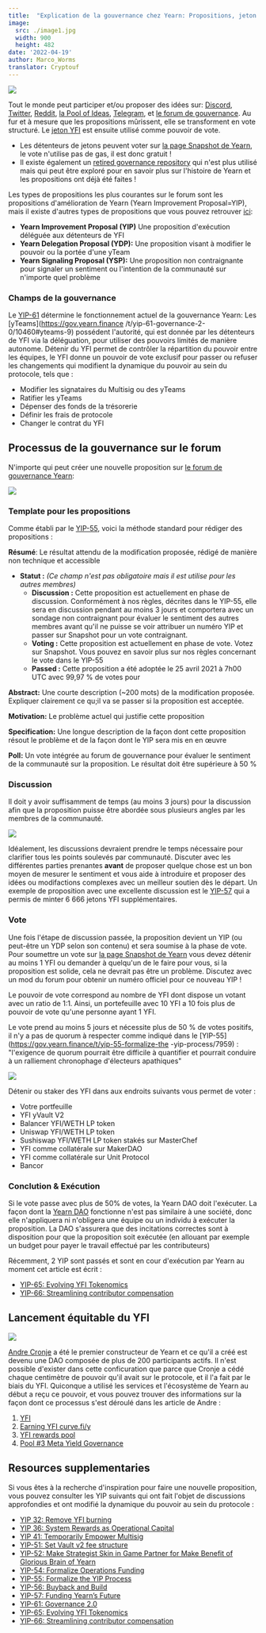 ```yaml
---
title:  "Explication de la gouvernance chez Yearn: Propositions, jeton $YFI token, et exécution"
image:
  src: ./image1.jpg
  width: 900
  height: 482
date: '2022-04-19'
author: Marco_Worms
translator: Cryptouf
---
```


![](./image1.jpg?w=900&h=482)

Tout le monde peut participer et/ou proposer des idées sur: [Discord](https://discord.com/invite/6PNv2nF), [Twitter](https://twitter.com/iearnfinance), [Reddit](https://www.reddit.com/r/yearn_finance), [la Pool of Ideas](https://yearnfinance.notion.site/yearnfinance/Pool-of-Ideas-d75383ade9154d8bb6163388c6c2b39b), [Telegram](https://t.me/yearnfinance/), et [le forum de gouvernance](https://gov.yearn.finance/). Au fur et à mesure que les propositions mûrissent, elle se transforment en vote structuré. Le [jeton YFI](https://www.coingecko.com/en/coins/yearn-finance) est ensuite utilisé comme pouvoir de vote.

* Les détenteurs de jetons peuvent voter sur [la page Snapshot de Yearn](https://yearn.snapshot.page/#/), le vote n'utilise pas de gas, il est donc gratuit !
* Il existe également un [retired governance repository](https://docs.yearn.finance/contributing/governance/proposal-repository) qui n'est plus utilisé mais qui peut être exploré pour en savoir plus sur l'histoire de Yearn et les propositions ont déjà été faites !

Les types de propositions les plus courantes sur le forum sont les propositions d'amélioration de Yearn (Yearn Improvement Proposal=YIP), mais il existe d'autres types de propositions que vous pouvez retrouver [ici](https://gov.yearn.finance/t/yip-61-governance-2-0/10460):

- **Yearn Improvement Proposal (YIP)** Une proposition d'exécution déléguée aux détenteurs de YFI
- **Yearn Delegation Proposal (YDP):** Une proposition visant à modifier le pouvoir ou la portée d'une yTeam
- **Yearn Signaling Proposal (YSP):** Une proposition non contraignante pour signaler un sentiment ou l'intention de la communauté sur n'importe quel problème

### Champs de la gouvernance

Le [YIP-61](https://gov.yearn.finance/t/yip-61-governance-2-0/10460) détermine le fonctionnement actuel de la gouvernance Yearn: Les [yTeams](https://gov.yearn.finance /t/yip-61-governance-2-0/10460#yteams-9) possédent  l'autorité, qui est donnée par les détenteurs de YFI via la déléguation, pour utiliser des pouvoirs limités de manière autonome. Détenir du YFI permet de contrôler la répartition du pouvoir entre les équipes, le YFI donne un pouvoir de vote exclusif pour passer ou refuser les changements qui modifient la dynamique du pouvoir au sein du protocole, tels que :

- Modifier les signataires du Multisig ou des yTeams
- Ratifier les yTeams
- Dépenser des fonds de la trésorerie
- Définir les frais de protocole
- Changer le contrat du YFI

## Processus de la gouvernance sur le forum

N'importe qui peut créer une nouvelle proposition sur [le forum de gouvernance Yearn](https://gov.yearn.finance/):

![](./image2.jpg?w=900&h=486)

### Template pour les propositions

Comme établi par le [YIP-55](https://gov.yearn.finance/t/yip-55-formalize-the-yip-process/7959), voici la méthode standard pour rédiger des propositions :

**Résumé**:
Le résultat attendu de la modification proposée, rédigé de manière non technique et accessible

- **Statut :** *(Ce champ n'est pas obligatoire mais il est utilise pour les autres membres)*
    - **Discussion :** Cette proposition est actuellement en phase de discussion. Conformément à nos règles, décrites dans le YIP-55, elle sera en discussion pendant au moins 3 jours et comportera avec un sondage non contraignant pour évaluer le sentiment des autres membres avant qu'il ne puisse se voir attribuer un numéro YIP et passer sur Snapshot pour un vote contraignant.
     - **Voting :** Cette proposition est actuellement en phase de vote. Votez sur Snapshot. Vous pouvez en savoir plus sur nos règles concernant le vote dans le YIP-55
     - **Passed :** Cette proposition a été adoptée le 25 avril 2021 à 7h00 UTC avec 99,97 % de votes pour

**Abstract:**
Une courte description (~200 mots) de la modification proposée. Expliquer clairement ce qu;il va se passer si la proposition est acceptée.

**Motivation:**
Le problème actuel qui justifie cette proposition

**Specification:**
Une longue description de la façon dont cette proposition résout le problème et  de la façon dont le YIP sera mis en en œuvre 

**Poll:**
Un vote intégrée au forum de gouvernance pour évaluer le sentiment de la communauté sur la proposition. Le résultat doit être supérieure à 50 %

### Discussion

Il doit y avoir suffisamment de temps (au moins 3 jours) pour la discussion afin que la proposition puisse être abordée sous plusieurs angles par les membres de la communauté.

![](./image3.jpg?w=900&h=351)

Idéalement, les discussions devraient prendre le temps nécessaire pour clarifier tous les points soulevés par communauté. Discuter avec les différentes parties prenantes **avant** de proposer quelque chose est un bon moyen de mesurer le sentiment et vous aide à introduire et proposer des idées ou modifactions complexes avec un meilleur soutien dès le départ. Un exemple de proposition avec une excellente discussion est le [YIP-57](https://gov.yearns.finance/t/yip-57-funding-yearns-future/9319) qui a permis de minter 6 666 jetons YFI supplémentaires.

### Vote

Une fois l'étape de discussion passée, la proposition devient un YIP (ou peut-être un YDP selon son contenu) et sera soumise à la phase de vote. Pour soumettre un vote sur [la page Snapshot de Yearn](https://yearn.snapshot.page/#/) vous devez détenir au moins 1 YFI ou demander à quelqu'un de le faire pour vous, si la proposition est solide, cela ne devrait pas être un problème. Discutez avec un mod du forum pour obtenir un numéro officiel pour ce nouveau YIP !

Le pouvoir de vote correspond au nombre de YFI dont dispose un votant avec un ratio de 1:1. Ainsi, un portefeuille avec 10 YFI a 10 fois plus de pouvoir de vote qu'une personne ayant 1 YFI.

Le vote prend au moins 5 jours et nécessite plus de 50 % de votes positifs, il n'y a pas de quorum à respecter comme indiqué dans le [YIP-55](https://gov.yearn.finance/t/yip-55-formalize-the -yip-process/7959) : "l'exigence de quorum pourrait être difficile à quantifier et pourrait conduire à un ralliement chronophage d'électeurs apathiques"

![](./image4.jpg?w=900&h=543)

Détenir ou staker des YFI dans aux endroits suivants vous permet de voter :
- Votre portfeuille
- YFI yVault V2 
- Balancer YFI/WETH LP token
- Uniswap YFI/WETH LP token
- Sushiswap YFI/WETH LP token stakés sur MasterChef
- YFI comme collatérale sur MakerDAO
- YFI comme collatérale sur Unit Protocol
- Bancor

### Conclution & Exécution

Si le vote passe avec plus de 50% de votes, la Yearn DAO doit l'exécuter. La façon dont la [Yearn DAO](https://yearnfinance.notion.site/yearnfinance/Welcome-to-Yearn-Finance-26d6c4210e3e405c9f02f84ba567a249) fonctionne n'est pas similaire à une société, donc elle n'appliquera ni n'obligera une équipe ou un individu à exécuter la proposition. La DAO s'assurera que des incitations correctes sont à disposition pour que la proposition soit exécutée (en allouant par exemple un budget pour payer le travail effectué par les contributeurs)

Récemment, 2 YIP sont passés et sont en cour d'exécution par Yearn au moment cet article est écrit :

* [YIP-65: Evolving YFI Tokenomics](https://gov.yearn.finance/t/yip-65-evolving-yfi-tokenomics/11994)
* [YIP-66: Streamlining contributor compensation](https://gov.yearn.finance/t/yip-66-streamlining-contributor-compensation/12247)

## Lancement équitable du YFI

![](./image5.jpg?w=900&h=228)

[Andre Cronje](https://medium.com/@andrecronje) a été le premier constructeur de Yearn et ce qu'il a créé est devenu une DAO composée de plus de 200 participants actifs. Il n'est possible d'exister dans cette conficuration que parce que Cronje a cédé chaque centimètre de pouvoir qu'il avait sur le protocole, et il l'a fait par le biais du YFI. Quiconque a utilisé les services et l'écosystème de Yearn au début a reçu ce pouvoir, et vous pouvez trouver des informations sur la façon dont ce processus s'est déroulé dans les article de Andre :

1) [YFI](https://medium.com/iearn/yfi-df84573db81)
2) [Earning YFI curve.fi/y](https://medium.com/iearn/earning-yfi-y-curve-fi-53b5fd347f0f) 
3) [YFI rewards pool](https://medium.com/iearn/yfi-rewards-pool-810ef9256ec6)
4) [Pool #3 Meta Yield Governance](https://medium.com/iearn/pool-3-meta-yield-governance-58f68e6d2f19)

## Resources supplementaries

Si vous êtes à la recherche d'inspiration pour faire une nouvelle proposition, vous pouvez consulter les YIP suivants qui ont fait l'objet de discussions approfondies et ont modifié la dynamique du pouvoir au sein du protocole :

* [YIP 32: Remove YFI burning](https://gov.yearn.finance/t/yip-32-remove-yfi-burning/1907)
* [YIP 36: System Rewards as Operational Capital](https://gov.yearn.finance/t/yip-36-system-rewards-as-operational-capital/2311)
* [YIP 41: Temporarily Empower Multisig](https://gov.yearn.finance/t/yip-41-temporarily-empower-multisig/3630/2)
* [YIP-51: Set Vault v2 fee structure](https://gov.yearn.finance/t/yip-51-set-vault-v2-fee-structure/7752)
* [YIP-52: Make Strategist Skin in Game Partner for Make Benefit of Glorious Brain of Yearn](https://gov.yearn.finance/t/yip-52-make-strategist-skin-in-game-partner-for-make-benefit-of-glorious-brain-of-yearn/7856)
* [YIP-54: Formalize Operations Funding](https://gov.yearn.finance/t/yip-54-formalize-operations-funding/7956)
* [YIP-55: Formalize the YIP Process](https://gov.yearn.finance/t/yip-55-formalize-the-yip-process/7959)
* [YIP-56: Buyback and Build](https://gov.yearn.finance/t/yip-56-buyback-and-build/8929)
* [YIP-57: Funding Yearn’s Future](https://gov.yearn.finance/t/yip-57-funding-yearns-future/9319)
* [YIP-61: Governance 2.0](https://gov.yearn.finance/t/yip-61-governance-2-0/10460)
* [YIP-65: Evolving YFI Tokenomics](https://gov.yearn.finance/t/yip-65-evolving-yfi-tokenomics/11994)
* [YIP-66: Streamlining contributor compensation](https://gov.yearn.finance/t/yip-66-streamlining-contributor-compensation/12247)
